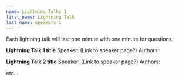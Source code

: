 ```yaml
---
name: Lightning Talks 1
first_name: Lightning Talk 
last_name: Speakers 1
---
```


Each lightning talk will last one minute with one minute for questions.

**Lightning Talk 1 title**
Speaker: (Link to speaker page?)
Authors: 



**Lightning Talk 2 title**
Speaker: (Link to speaker page?)
Authors: 


etc...
